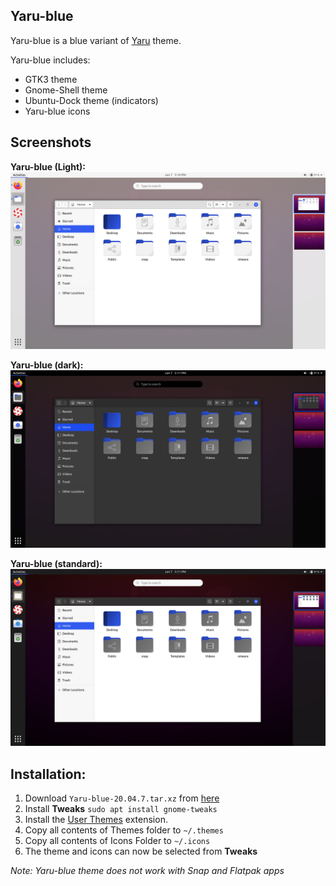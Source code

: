 ## Yaru-blue
Yaru-blue is a blue variant of [Yaru](https://github.com/ubuntu/yaru) theme.

Yaru-blue includes:
- GTK3 theme
- Gnome-Shell theme
- Ubuntu-Dock theme (indicators)
- Yaru-blue icons

## Screenshots
**Yaru-blue (Light):**
![light](Screenshots/light.png)

**Yaru-blue (dark):**
![dark](Screenshots/dark.png)

**Yaru-blue (standard):**
![standard](Screenshots/standard.png)

## Installation:
 1. Download `Yaru-blue-20.04.7.tar.xz` from [here](https://github.com/Muqtxdir/yaru-blue/releases/Yaru-blue-20.04.7.tar.xz)
 2. Install **Tweaks** `sudo apt install gnome-tweaks`
 3. Install the [User Themes](https://extensions.gnome.org/extension/19/user-themes/) extension.
 4. Copy all contents of Themes folder to `~/.themes`
 5. Copy all contents of Icons Folder to `~/.icons`
 6. The theme and icons can now be selected from **Tweaks**
 
*Note: Yaru-blue theme does not work with Snap and Flatpak apps*

